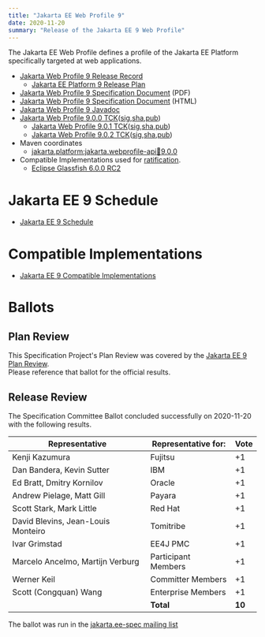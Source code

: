```yaml
---
title: "Jakarta EE Web Profile 9"
date: 2020-11-20
summary: "Release of the Jakarta EE 9 Web Profile"
---
```

The Jakarta EE Web Profile defines a profile of the Jakarta EE Platform specifically targeted at web applications.

* [Jakarta Web Profile 9 Release Record](https://projects.eclipse.org/projects/ee4j.jakartaee-platform/releases/web-profile-9)
  * [Jakarta EE Platform 9 Release Plan](https://jakartaee.github.io/platform/jakartaee9/JakartaEE9ReleasePlan)
* [Jakarta Web Profile 9 Specification Document](./jakarta-webprofile-spec-9.pdf) (PDF)
* [Jakarta Web Profile 9 Specification Document](./jakarta-webprofile-spec-9.html) (HTML)
* [Jakarta Web Profile 9 Javadoc](./apidocs)
* [Jakarta Web Profile 9.0.0 TCK](https://download.eclipse.org/jakartaee/platform/9/jakarta-jakartaeetck-9.0.0.zip)([sig](https://download.eclipse.org/jakartaee/platform/9/jakarta-jakartaeetck-9.0.0.zip.sig),[sha](https://download.eclipse.org/jakartaee/platform/9/jakarta-jakartaeetck-9.0.0.zip.sha256),[pub](https://jakarta.ee/specifications/jakartaee-spec-committee.pub))
  * [Jakarta Web Profile 9.0.1 TCK](https://download.eclipse.org/jakartaee/platform/9/jakarta-jakartaeetck-9.0.1.zip)([sig](https://download.eclipse.org/jakartaee/platform/9/jakarta-jakartaeetck-9.0.1.zip.sig),[sha](https://download.eclipse.org/jakartaee/platform/9/jakarta-jakartaeetck-9.0.1.zip.sha256),[pub](https://jakarta.ee/specifications/jakartaee-spec-committee.pub))
  * [Jakarta Web Profile 9.0.2 TCK](https://download.eclipse.org/jakartaee/platform/9/jakarta-jakartaeetck-9.0.2.zip)([sig](https://download.eclipse.org/jakartaee/platform/9/jakarta-jakartaeetck-9.0.2.zip.sig),[sha](https://download.eclipse.org/jakartaee/platform/9/jakarta-jakartaeetck-9.0.2.zip.sha256),[pub](https://jakarta.ee/specifications/jakartaee-spec-committee.pub))
* Maven coordinates
  * [jakarta.platform:jakarta.webprofile-api:jar:9.0.0](https://search.maven.org/artifact/jakarta.platform/jakarta.jakartaee-web-api/9.0.0/jar)
* Compatible Implementations used for [ratification](https://www.eclipse.org/projects/efsp/?version=1.2#efsp-ratification).
  * [Eclipse Glassfish 6.0.0 RC2](https://www.eclipse.org/downloads/download.php?file=/ee4j/glassfish/glassfish-6.0.0-RC2.zip)
    
# Jakarta EE 9 Schedule
* [Jakarta EE 9 Schedule](https://jakartaee.github.io/platform/jakartaee9/JakartaEE9#jakarta-ee-9-schedule)

# Compatible Implementations
* [Jakarta EE 9 Compatible Implementations](https://jakarta.ee/compatibility/#tab-9)
  
# Ballots

## Plan Review

[//]: # (For Jakarta EE 9, the Platform Plan Review covered 95% of the Specification Projects.  For those Projects, just use the following statement in this Plan Review section:)

This Specification Project's Plan Review was covered by the [Jakarta EE 9 Plan Review](https://jakarta.ee/specifications/platform/9/).  
Please reference that ballot for the official results.

[//]: # (If your Project was required to do a standalone Plan Review...  You'll need to perform an official Plan Review ballot and record the results here.)

## Release Review

The Specification Committee Ballot concluded successfully on 2020-11-20 with the following results.

| Representative                     | Representative for: |  Vote  |
|------------------------------------|---------------------|--------|
| Kenji Kazumura                     | Fujitsu             |   +1   |
| Dan Bandera, Kevin Sutter          | IBM                 |   +1   |
| Ed Bratt, Dmitry Kornilov          | Oracle              |   +1   |
| Andrew Pielage, Matt Gill          | Payara              |   +1   |
| Scott Stark, Mark Little           | Red Hat             |   +1   |
| David Blevins, Jean-Louis Monteiro | Tomitribe           |   +1   |
| Ivar Grimstad                      | EE4J PMC            |   +1   |
| Marcelo Ancelmo, Martijn Verburg   | Participant Members |   +1   |
| Werner Keil                        | Committer Members   |   +1   |
| Scott (Congquan) Wang              | Enterprise Members  |   +1   |
|                                    | **Total**           | **10** |

The ballot was run in the [jakarta.ee-spec mailing list](https://www.eclipse.org/lists/jakarta.ee-spec/msg01286.html)
